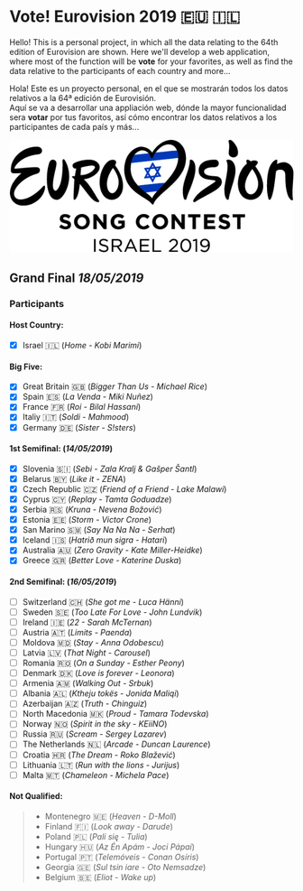 # Vote! Eurovision 2019 :eu: :israel:

Hello! This is a personal project, in which all the data relating to the 64th edition of Eurovision are shown.
Here we'll develop a web application, where most of the function will be **vote** for your favorites, as well as find the data relative to the participants of each country and more...

Hola! Este es un proyecto personal, en el que se mostrarán todos los datos relativos a la 64ª edición de Eurovisión.  
Aquí se va a desarrollar una appliación web, dónde la mayor funcionalidad sera **votar** por tus favoritos, así cómo encontrar los datos relativos a los participantes de cada país y más...

![Eurovision2019](eurovision-2019-israel.png) 
## Grand Final _18/05/2019_

### Participants
  #### Host Country:   
  - [x] Israel :israel: (_Home - Kobi Marimi_)
  #### Big Five:
  - [x] Great Britain :uk: (_Bigger Than Us - Michael Rice_)
  - [x] Spain :es: (_La Venda - Miki Nuñez_)
  - [x] France :fr: (_Roi - Bilal Hassani_)
  - [x] Italiy :it: (_Soldi - Mahmood_)
  - [x] Germany :de: (_Sister - S!sters_)
  #### 1st Semifinal: (_14/05/2019_)
  - [x] Slovenia :slovenia: (_Sebi - Zala Kralj & Gašper Šantl_)
  - [x] Belarus :belarus: (_Like it - ZENA_)
  - [x] Czech Republic :czech_republic: (_Friend of a Friend - Lake Malawi_)
  - [x] Cyprus :cyprus: (_Replay - Tamta Goduadze_)
  - [x] Serbia :serbia: (_Kruna - Nevena Božović_)
  - [x] Estonia :estonia: (_Storm - Victor Crone_)
  - [x] San Marino :san_marino: (_Say Na Na Na - Serhat_)
  - [x] Iceland :iceland: (_Hatrið mun sigra - Hatari_)
  - [x] Australia :australia: (_Zero Gravity - Kate Miller-Heidke_)
  - [x] Greece :greece: (_Better Love - Katerine Duska_)
  #### 2nd Semifinal: (_16/05/2019_)
  - [ ] Switzerland :switzerland: (_She got me - Luca Hänni_)
  - [ ] Sweden :sweden: (_Too Late For Love - John Lundvik_)
  - [ ] Ireland :ireland: (_22 - Sarah McTernan_)
  - [ ] Austria :austria: (_Limits - Paenda_)
  - [ ] Moldova :moldova: (_Stay - Anna Odobescu_)
  - [ ] Latvia :latvia: (_That Night - Carousel_)
  - [ ] Romania :romania: (_On a Sunday - Esther Peony_)
  - [ ] Denmark :denmark: (_Love is forever - Leonora_)
  - [ ] Armenia :armenia: (_Walking Out - Srbuk_)
  - [ ] Albania :albania: (_Ktheju tokës - Jonida Maliqi_)
  - [ ] Azerbaijan :azerbaijan: (_Truth - Chinguiz_)
  - [ ] North Macedonia :macedonia: (_Proud - Tamara Todevska_)
  - [ ] Norway :norway: (_Spirit in the sky - KEiiNO_)
  - [ ] Russia :ru: (_Scream - Sergey Lazarev_)
  - [ ] The Netherlands :netherlands: (_Arcade - Duncan Laurence_)
  - [ ] Croatia :croatia: (_The Dream - Roko Blažević_)
  - [ ] Lithuania :lithuania: (_Run with the lions - Jurijus_)
  - [ ] Malta :malta: (_Chameleon - Michela Pace_)
  
  #### Not Qualified: 
  > - Montenegro :montenegro: (_Heaven - D-Moll_)
  > - Finland :finland: (_Look away - Darude_)
  > - Poland :poland: (_Pali się - Tulia_)
  > - Hungary :hungary: (_Az Én Apám - Joci Pápai_)
  > - Portugal :portugal: (_Telemóveis - Conan Osíris_)
  > - Georgia :georgia: (_Sul tsin iare - Oto Nemsadze_)
  > - Belgium :belgium: (_Eliot - Wake up_)
